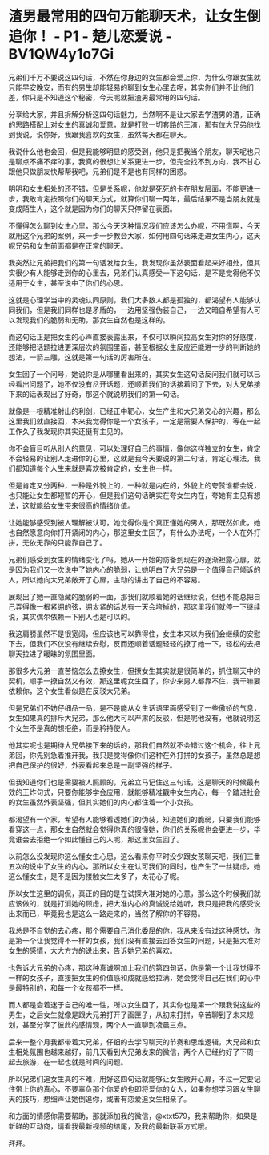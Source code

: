 # 渣男最常用的四句万能聊天术，让女生倒追你！ - P1 - 楚儿恋爱说 - BV1QW4y1o7Gi

兄弟们千万不要说这四句话，不然在你身边的女生都会爱上你，为什么你跟女生就只能早安晚安，而有的男生却能轻易的聊到女生心里去呢，其实你们并不比他们差，你只是不知道这个秘密，今天呢就把渣男最常用的四句话。

分享给大家，并且拆解分析这四句话魅力，当然啊不是让大家去学渣男的渣，正确的思路搭配上对女生的真诚和爱意，就是打败一切套路的王渣，那有位大兄弟他找到我说，说你好，我跟我喜欢的女生，虽然每天都在聊天。

我说什么他也会回，但是我能够明显的感受到，他只是把我当个朋友，聊天呢也只是聊点不痛不痒的事，我真的很想让关系更进一步，但完全找不到方向，我不甘心跟他只做朋友快帮帮我吧，兄弟们是不是也有同样的困惑。

明明和女生相处的还不错，但是关系呢，他就是死死的卡在朋友层面，不能更进一步，我敢肯定按照你们的聊天方式，就算你们聊一两年，最后结果不是当朋友就是变成陌生人，这个就是因为你们的聊天只停留在表面。

不懂得怎么聊到女生心里，那么今天这种情况我们应该怎么办呢，不用慌啊，今天就用这个兄弟的案例，来一步一步教会大家，如何用四句话来走进女生内心，这天呢兄弟和女生前面都是在正常的聊天。

我突然让兄弟把我们的第一句话发给女生，我发现你虽然表面看起来好相处，但其实很少有人能够走到你的心里去，兄弟们认真感受一下这句话，是不是觉得他不仅适用于女生，甚至说中了你们的心思。

这就是心理学当中的灵魂认同原则，我们大多数人都是孤独的，都渴望有人能够认同我们，但是我们同样也是矛盾的，一边用坚强伪装自己，一边又暗自希望有人可以发现我们的脆弱和无助，那女生自然也是这样的。

而这句话正是把女生的心声直接表露出来，不仅可以瞬间拉高女生对你的好感度，还能够把话题拉进更深层次的氛围里面，甚至根据女生反应还能进一步的判断她的想法，一箭三雕，这就是第一句话的厉害所在。

女生回了一个问号，她说你是从哪里看出来的，其实女生这句话反问我们就可以已经看出问题了，她不仅没有岔开话题，还顺着我们的话接着问了下去，对大兄弟接下来的话表现出了好奇，那这个就说明我们的第一句话。

就像是一根精准射出的利剑，已经正中靶心，女生产生和大兄弟交心的兴趣，那么这里我们就直接回，本来我觉得你是一个女孩子，一定是需要人保护的，等在一起工作久了我发现你其实还挺有主见的。

你不会盲目听从别人的意见，可以处理好自己的事情，像你这样独立的女生，肯定不会轻易的让别人走进你的心里，这就是我今天要说的第二句话，肯定心理法，我们都知道每个人生来就是喜欢被肯定的，女生也一样。

但是肯定又分两种，一种是外貌上的，一种就是内在的，外貌上的夸赞谁都会说，也只能让女生都短暂的开心，但是我们这句话确实在夸女生内在，夸她有主见有想法，这就能给女生带来很高的情绪价值。

让她能够感受到被人理解被认可，她觉得你是个真正懂她的男人，那既然如此，她也自然愿意向你打开紧闭的内心，那这里女生回了，有什么办法呢，一个人在外打拼，无依无靠的只能靠自己了。

兄弟们感受到女生的情绪变化了吗，她从一开始的防备到现在的逐渐袒露心扉，就是因为我们又一次说中了她内心的脆弱，让她明白了大兄弟是一个值得自己倾诉的人，所以她向大兄弟敞开了心扉，主动的讲出了自己的不容易。

展现出了她一直隐藏的脆弱的一面，那我们就顺着她的话继续说，但也不能总把自己弄得像一根紧绷的弦，绷太紧的话总有一天会垮掉的，那这里我们就停一下继续说，其实偶尔依赖一下别人也是可以的。

我这肩膀虽然不是很宽阔，但应该也可以靠得住，女生本来以为我们会继续的安慰下去，但我们不仅没有继续安慰，反而还顺着话题轻轻的撩了她一下，轻松的去把聊天拉进了暧昧的氛围里面。

那很多大兄弟一直苦恼怎么去撩女生，但撩女生其实就是很简单的，抓住聊天中的契机，顺手一撩自然又有效，那这里呢女生回了，你少来男人都靠不住，我干嘛要依赖你，这个女生看似是在反驳大兄弟。

但是兄弟们不妨仔细品一品，是不是能从女生话语里面感受到了一些傲娇的气息，女生如果真的排斥大兄弟，那么他大可以严肃的反驳，但是呢他没有，他就说明这个女生不是真的想拒绝，而是矜持使人。

他其实呢也是期待大兄弟接下来的话的，那我们自然就不会错过这个机会，往上兄弟回，你先别急着推开我，我只是觉得像你们这种在外打拼的女孩子，虽然总是想把自己保护的很好，外表看起来总是一副坚强的样子。

但我知道你们也是需要被人照顾的，兄弟立马记住这三句话，这是聊天的时候最有效的王炸句式，只要你能够学会应用，就能够精准戳中女生内心，每一个踏进社会的女生虽然外表坚强，但其实她们的内心都住着一个小女孩。

都渴望有一个家，希望有人能够看透她们的伪装，知道她们的脆弱，只要我们能够看穿这一点，那女生自然就会觉得你真的很懂她，你们的关系呢也会更进一步，毕竟谁会去拒绝一个如此懂自己的人呢，那这里女生回了。

以前怎么没发现你这么懂女生心思，这么看来你平时没少跟女孩聊天吧，我们三番五次的说中了女生的内心，那所以女生在认可我们的同时，也产生了一丝疑虑，她这么懂女生，是不是因为接触女生太多了，太花心了呢。

所以女生这里的调侃，真正的目的是在试探大准对她的心意，那么这个时候我们就应该做的，就是打消她的顾虑，把大准内心的真诚说给她听，我只是把我的感受说出来而已，毕竟我也是这么一路走来的，当然了解你的不容易。

我总是不自觉的去心疼，那个需要自己消化委屈的你，我从来没有过这种感觉，你是第一个让我觉得不一样的女孩，我们没有直接去回答女生的问题，只是把大准对女生的感情，大大方方的说出来，告诉她兄弟的喜欢。

也告诉大兄弟的心疼，那这种真诚啊加上我们的第四句话，你是第一个让我觉得不一样的女孩子，直接把女生的价值感和成就感给拉满，她会觉得自己在我们的心中是最特别的，和每一个女孩都不一样。

而人都是会着迷于自己的唯一性，所以女生回了，其实你也是第一个跟我说这些的男生，之后女生就像是跟大兄弟打开了画匣子，从初来打拼，辛苦聊到了未来规划，甚至分享了彼此的感情观，两个人一直聊到凌晨三点。

后来一整个月我都带着大兄弟，仔细的去学习聊天的节奏和思维逻辑，大兄弟和女生相处氛围也越来越好，前几天看到大兄弟发来的微信，两个人已经约好了下周一起去旅游，在一起也就是时间的问题。

所以兄弟们追女生真的不难，用好这四句话就能够让女生敞开心扉，不过一定要记住带上你的真心，不要辜负那个你爱的也即将爱你的女人，如果你想学习跟女生聊天的技巧，想细声让她倒追你，或者有恋爱追女生相亲了。

和方面的情感你需要帮助，那就添加我的微信，@xtxt579，我来帮助你，如果是新鲜的互动商，请看我最新视频的结尾，及我的最新联系方式哦。

拜拜。